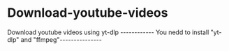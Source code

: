 # Download-youtube-videos
Download youtube videos using yt-dlp 
------------ You nedd to install "yt-dlp" and "ffmpeg"---------------
